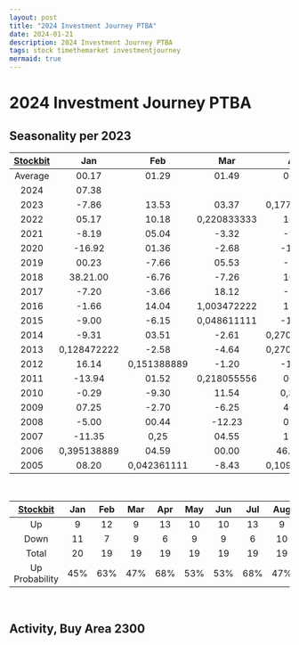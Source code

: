 ```yaml
---
layout: post
title: "2024 Investment Journey PTBA"
date: 2024-01-21
description: 2024 Investment Journey PTBA
tags: stock timethemarket investmentjourney
mermaid: true
---
```


# 2024 Investment Journey PTBA


## Seasonality per 2023

|[Stockbit](https://stockbit.com/symbol/PTBA/seasonality)|Jan|Feb|Mar|Apr|May|Jun|Jul|Aug|Sep|Oct|Nov|Dec|Year|
|:-:|:-:|:-:|:-:|:-:|:-:|:-:|:-:|:-:|:-:|:-:|:-:|:-:|:-:|
Average|00.17|01.29|01.49|06.24|01.44|01.22|02.01|-0.23|-0.34|03.08|01.10|03.47|29.92
2024|07.38||||||||||||07.38
2023|-7.86|13.53|03.37|0,177777778|-26.09|-12.42|03.36|03.25|-2.10|-11.43|-2.42|0,057638889|-33.88
2022|05.17|10.18|0,220833333|16.11|18.59|-15.67|12.57|-1.16|-1.88|-6.24|-2.81|-2.89|38.72
2021|-8.19|05.04|-3.32|-9.54|-6.75|-9.50|11.50|-5.38|30.81|-2.90|-2.99|04.23|-3.56
2020|-16.92|01.36|-2.68|-13.99|0,175694444|0,184722222|00.50|00.49|-3.43|-0.51|20.41|19.07|06.44
2019|00.23|-7.66|05.53|-5.71|-22.73|-3.27|-7.43|-9.85|-8.50|-0.44|07.56|0,438888889|-38.43
2018|38.21.00|-6.76|-7.26|10.20|17.28|04.47|0,559027778|-9.60|0,296527778|-1.62|-5.41|0,317361111|74.09.00
2017|-7.20|-3.66|18.12|-3.98|-14.00|0,41875|0,418055556|-5.53|-15.56|0,43125|-1.96|09.33|-1.40
2016|-1.66|14.04|1,003472222|12.35|-9.57|0,8875|27.92|0,052777778|-3.02|1,002777778|-0.84|0,272916667|177.78
2015|-9.00|-6.15|0,048611111|-13.02|05.08|-14.50|-28.57|-2.50|-3.85|29.78|-23.29|-19.20|-63.43
2014|-9.31|03.51|-2.61|0,270833333|08.35|00.23|0,376388889|14.59|-1.12|-1.89|01.54|-4.94|21.36
2013|0,128472222|-2.58|-4.64|0,270833333|-20.00|09.02|-25.19|0,917361111|05.37|-4.71|-1.23|-15.00|-33.33
2012|16.14|0,151388889|-1.20|-10.00|-18.70|-2.33|08.53|-8.18|0,483333333|-1.23|-12.50|0,351388889|-13.22
2011|-13.94|01.52|0,218055556|06.19|-4.71|-2.12|02.40|-10.56|-11.81|09.23|-7.36|02.06|-24.40
2010|-0.29|-9.30|11.54|0,3125|-6.18|-1.15|-3.19|0,221527778|11.14|01.03|-4.83|0,967361111|32.28.00
2009|07.25|-2.70|-6.25|40.74|18.42|03.11|17.24|-4.41|08.46|0,347222222|08.22|0,226388889|141.26.00
2008|-5.00|00.44|-12.23|05.47|37.74|12.33|-16.77|06.23|-35.52|-41.44|26.03.00|00.00|-41.53
2007|-11.35|0,25|04.55|13.04|34.62|24.76|01.53|-13.53|0,604861111|38.17.00|33.70|-0.83|238.03.00
2006|0,395138889|04.59|00.00|46.34.00|0,504861111|-5.97|0,192361111|0,181944444|-0.74|02.22|-5.80|08.46|95.83
2005|08.20|0,042361111|-8.43|0,109027778|0,045138889|0,105555556|-1.26|0,474305556|-6.32|09.20|-5.06|06.51|18.42


<br />

|[Stockbit](https://stockbit.com/symbol/PTBA/seasonality)|Jan|Feb|Mar|Apr|May|Jun|Jul|Aug|Sep|Oct|Nov|Dec|Year|
|:-:|:-:|:-:|:-:|:-:|:-:|:-:|:-:|:-:|:-:|:-:|:-:|:-:|:-:|
Up|9|12|9|13|10|10|13|9|7|9|6|13|11
Down|11|7|9|6|9|9|6|10|12|10|13|5|9
Total|20|19|19|19|19|19|19|19|19|19|19|19|20
Up Probability|45%|63%|47%|68%|53%|53%|68%|47%|37%|47%|32%|68%|55%

<br />

## Activity, Buy Area 2300